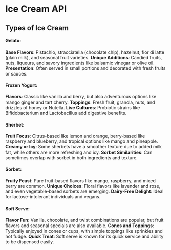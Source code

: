 # Ice Cream API

## Types of Ice Cream


#### Gelato:

**Base Flavors**: Pistachio, stracciatella (chocolate chip), hazelnut, fior di latte (plain milk), and seasonal fruit varieties.
**Unique Additions**: Candied fruits, nuts, liqueurs, and savory ingredients like balsamic vinegar or olive oil.
**Presentation**: Often served in small portions and decorated with fresh fruits or sauces.

#### Frozen Yogurt:

**Flavors**: Classic like vanilla and berry, but also adventurous options like mango ginger and tart cherry.
**Toppings**: Fresh fruit, granola, nuts, and drizzles of honey or Nutella.
**Live Cultures**: Probiotic strains like Bifidobacterium and Lactobacillus add digestive benefits.

#### Sherbet:

**Fruit Focus**: Citrus-based like lemon and orange, berry-based like raspberry and blueberry, and tropical options like mango and pineapple.
**Creamy or Icy**: Some sherbets have a smoother texture due to added milk fat, while others are more refreshing and icy.
**Sorbet Similarities**: Can sometimes overlap with sorbet in both ingredients and texture.

#### Sorbet:

**Fruity Feast**: Pure fruit-based flavors like mango, raspberry, and mixed berry are common.
**Unique Choices**: Floral flavors like lavender and rose, and even vegetable-based sorbets are emerging.
**Dairy-Free Delight**: Ideal for lactose-intolerant individuals and vegans.


#### Soft Serve:

**Flavor Fun**: Vanilla, chocolate, and twist combinations are popular, but fruit flavors and seasonal specials are also available.
**Cones and Toppings**: Typically enjoyed in cones or cups, with simple toppings like sprinkles and hot fudge.
**Quick Treat**: Soft serve is known for its quick service and ability to be dispensed easily.